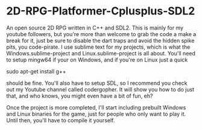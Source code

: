 # 2D-RPG-Platformer-Cplusplus-SDL2
An open source 2D RPG written in C++ and SDL2. This is mainly for my youtube followers, but you're more than welcome to grab the code a make a break for it, just be sure to disable the dart traps and avoid the hidden spike pits, you code-pirate. I use sublime text for my projects, which is what the Windows.sublime-project and Linux.sublime-project is all about. 
You'll need to setup mingw64 if your on Windows, and if you're on Linux just a quick 

sudo apt-get install g++ 

should be fine. You'll also have to setup SDL, so I recommend you check out my Youtube channel called codergopher. It will show you how to do just that, and who knows, you might even have a bit of fun, eh?

Once the project is more completed, I'll start including prebuilt Windows and Linux binaries for the game, just for people who only want to play it. Until then, you'll have to compile it yourself.

